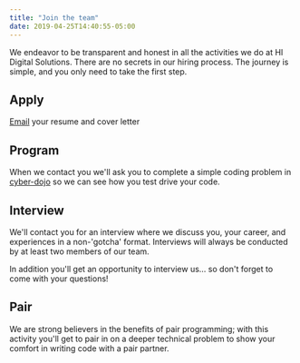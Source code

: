 ```yaml
---
title: "Join the team"
date: 2019-04-25T14:40:55-05:00
---
```


We endeavor to be transparent and honest in all the activities we do at HI Digital Solutions.  There are no secrets in our hiring process.  The journey is simple, and you only need to take the first step.

## Apply
[Email](mailto:careers@hidigitalsolutionsllc.com) your resume and cover letter

## Program
When we contact you we'll ask you to complete a simple coding problem in [cyber-dojo](https://cyber-dojo.org/) so we can see how you test drive your code.

## Interview
We'll contact you for an interview where we discuss you, your career, and experiences in a non-'gotcha' format.  Interviews will always be conducted by at least two members of our team.

In addition you'll get an opportunity to interview us… so don't forget to come with your questions!

## Pair
We are strong believers in the benefits of pair programming; with this activity you'll get to pair in on a deeper technical problem to show your comfort in writing code with a pair partner.
